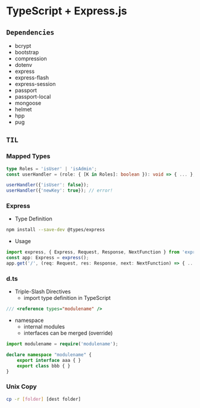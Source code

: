 # TypeScript + Express.js

## `Dependencies`

-   bcrypt
-   bootstrap
-   compression
-   dotenv
-   express
-   express-flash
-   express-session
-   passport
-   passport-local
-   mongoose
-   helmet
-   hpp
-   pug

## `TIL`

### Mapped Types

```typescript
type Roles = 'isUser' | 'isAdmin';
const userHandler = (role: { [K in Roles]: boolean }): void => { ... };

userHandler({'isUser': false});
userHandler({'newKey': true}); // error!
```

### Express

-   Type Definition

```bash
npm install --save-dev @types/express
```

-   Usage

```TypeScript
import express, { Express, Request, Response, NextFunction } from 'express';
const app: Express = express();
app.get('/', (req: Request, res: Response, next: NextFunction) => { ... });
```

### d.ts

-   Triple-Slash Directives
    -   import type definition in TypeScript

```typescript
/// <reference types="modulename" />
```

-   namespace
    -   internal modules
    -   interfaces can be merged (override)

```typescript
import modulename = require('modulename');

declare namespace "modulename" {
    export interface aaa { }
    export class bbb { }
}
```

### Unix Copy

```bash
cp -r [folder] [dest folder]
```
